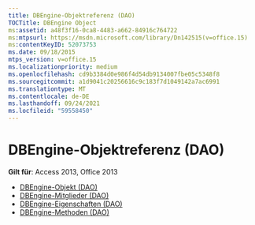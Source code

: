 ```yaml
---
title: DBEngine-Objektreferenz (DAO)
TOCTitle: DBEngine Object
ms:assetid: a48f3f16-0ca8-4483-a662-84916c764722
ms:mtpsurl: https://msdn.microsoft.com/library/Dn142515(v=office.15)
ms:contentKeyID: 52073753
ms.date: 09/18/2015
mtps_version: v=office.15
ms.localizationpriority: medium
ms.openlocfilehash: cd9b3384d0e986f4d54db9134007fbe05c5348f8
ms.sourcegitcommit: a1d9041c20256616c9c183f7d1049142a7ac6991
ms.translationtype: MT
ms.contentlocale: de-DE
ms.lasthandoff: 09/24/2021
ms.locfileid: "59558450"
---
```

# <a name="dbengine-object-reference-dao"></a>DBEngine-Objektreferenz (DAO)

**Gilt für**: Access 2013, Office 2013

- [DBEngine-Objekt (DAO)](dbengine-object-dao.md)
- [DBEngine-Mitglieder (DAO)](dbengine-members-dao.md)
- [DBEngine-Eigenschaften (DAO)](dbengine-properties-dao.md)
- [DBEngine-Methoden (DAO)](dbengine-methods-dao.md)

